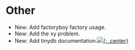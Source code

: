 # Other

* New: Add factoryboy factory usage.
* New: Add the xy problem.
* New: Add tinydb documentation.[![](not-by-ai.svg){: .center}](https://notbyai.fyi)
